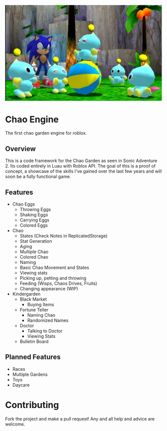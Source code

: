 <img style="-webkit-user-select: none;margin: auto;cursor: zoom-in;background-color: hsl(0, 0%, 90%);transition: background-color 300ms;" src="static/ChaoGarden.jpg">

# Chao Engine
The first chao garden engine for roblox.

## Overview
This is a code framework for the Chao Garden as seen in Sonic Adventure 2. Its coded entirely in Luau with Roblox API. The goal of this is a proof of concept, a showcase of the skills I've gained over the last few years and will soon be a fully functional game.


## Features
- Chao Eggs 
    - Throwing Eggs
    - Shaking Eggs
    - Carrying Eggs
    - Colored Eggs
- Chao
    - States (Check Notes in ReplicatedStorage)
    - Stat Generation
    - Aging
    - Multiple Chao
    - Colored Chao
    - Naming
    - Basic Chao Movement and States
    - Viewing stats
    - Picking up, petting and throwing
    - Feeding (Wisps, Chaos Drives, Fruits)
    - Changing appearance (WIP)
- Kindergarden
    - Black Market
        - Buying Items
    - Fortune Teller
        - Naming Chao
        - Randomized Names
    - Doctor
        - Talking to Doctor
        - Viewing Stats
    - Bulletin Board


## Planned Features
- Races
- Multiple Gardens
- Toys
- Daycare

# Contributing
Fork the project and make a pull request! Any and all help and advice are welcome.
